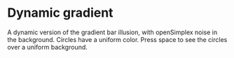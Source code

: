 # Dynamic gradient


A dynamic version of the gradient bar illusion, with openSimplex noise in the background. 
Circles have a uniform color. Press space to see the circles over a uniform background. 
